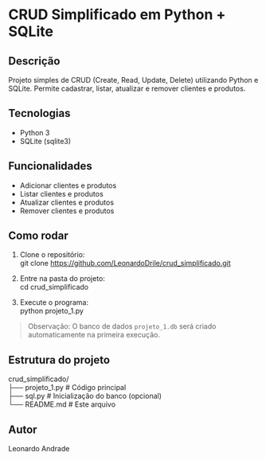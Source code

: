 # CRUD Simplificado em Python + SQLite

## Descrição
Projeto simples de CRUD (Create, Read, Update, Delete) utilizando Python e SQLite. Permite cadastrar, listar, atualizar e remover clientes e produtos.

## Tecnologias
- Python 3
- SQLite (sqlite3)

## Funcionalidades
- Adicionar clientes e produtos
- Listar clientes e produtos
- Atualizar clientes e produtos
- Remover clientes e produtos

## Como rodar
1. Clone o repositório:  
git clone https://github.com/LeonardoDrile/crud_simplificado.git  

2. Entre na pasta do projeto:  
cd crud_simplificado  

3. Execute o programa:  
python projeto_1.py  

> Observação: O banco de dados `projeto_1.db` será criado automaticamente na primeira execução.

## Estrutura do projeto
crud_simplificado/  
├── projeto_1.py      # Código principal  
├── sql.py            # Inicialização do banco (opcional)  
└── README.md         # Este arquivo

## Autor
Leonardo Andrade
